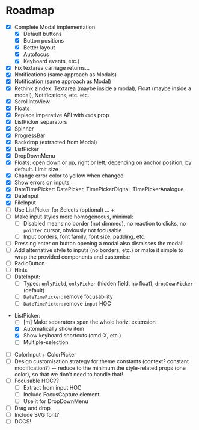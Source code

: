 # Roadmap

- [x] Complete Modal implementation
    + [x] Default buttons
    + [x] Button positions
    + [x] Better layout
    + [x] Autofocus
    + [x] Keyboard events, etc.)
- [x] Fix textarea carriage returns...
- [x] Notifications (same approach as Modals)
- [x] Notification (same approach as Modal)
- [x] Rethink zIndex: Textarea (maybe inside a modal), Float (maybe inside a modal), Notifications, etc. etc.
- [x] ScrollIntoView
- [x] Floats
- [x] Replace imperative API with `cmds` prop
- [x] ListPicker separators
- [x] Spinner
- [x] ProgressBar
- [x] Backdrop (extracted from Modal)
- [x] ListPicker
- [x] DropDownMenu
- [x] Floats: open down or up, right or left, depending on anchor position, by default. Limit size
- [x] Change error color to yellow when changed
- [x] Show errors on inputs
- [x] DateTimePicker: DatePicker, TimePickerDigital, TimePickerAnalogue
- [x] DateInput
- [x] FileInput
- [ ] Use ListPicker for Selects (optional) ... +:
- [ ] Make input styles more homogeneous, minimal:
    + [ ] Disabled means no border (not dimmed), no reaction to clicks, no `pointer` cursor, obviously not focusable
    + [ ] Input borders, font family, font size, padding, etc.
- [ ] Pressing enter on button opening a modal also dismisses the modal!
- [ ] Add alternative style to inputs (no borders, etc.) or make it simple to wrap the provided components and customise
- [ ] RadioButton
- [ ] Hints
- [ ] DateInput:
    + [ ] Types: `onlyField`, `onlyPicker` (hidden field, no float), `dropDownPicker` (default)
    + [ ] `DateTimePicker`: remove focusability
    + [ ] `DateTimePicker`: remove `input` HOC
- ListPicker:
    + [ ] [m] Make separators span the whole horiz. extension
    + [x] Automatically show item
    + [x] Show keyboard shortcuts (cmd-X, etc.)
    + [ ] Multiple-selection
- [ ] ColorInput + ColorPicker
- [ ] Design customisation strategy for theme constants (context? constant modification?) -- reduce to the minimum the style-related props (one color), so that we don't need to handle that!
- [ ] Focusable HOC??
    + [ ] Extract from input HOC
    + [ ] Include FocusCapture element
    + [ ] Use it for DropDownMenu
- [ ] Drag and drop
- [ ] Include SVG font?
- [ ] DOCS!
